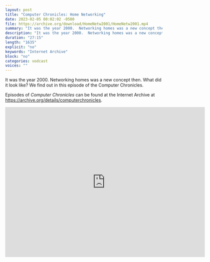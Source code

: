 ```yaml
---
layout: post
title: "Computer Chronicles: Home Networking"
date: 2023-02-05 00:02:02 -0500
file: https://archive.org/download/HomeNetw2001/HomeNetw2001.mp4
summary: "It was the year 2000.  Networking homes was a new concept then.  What did it look like?  We find out in this episode of the Computer Chronicles."
description: "It was the year 2000.  Networking homes was a new concept then.  What did it look like?  We find out in this episode of the Computer Chronicles."
duration: "27:15"
length: "1635"
explicit: "no" 
keywords: "Internet Archive"
block: "no" 
categories: vodcast
voices: ""
---
```


It was the year 2000.  Networking homes was a new concept then.  What did it look like?  We find out in this episode of the Computer Chronicles.

Episodes of *Computer Chronicles* can be found at the Internet Archive at <https://archive.org/details/computerchronicles>.

<iframe src="https://archive.org/embed/HomeNetw2001" width="640" height="480" frameborder="0" webkitallowfullscreen="true" mozallowfullscreen="true" allowfullscreen></iframe>
